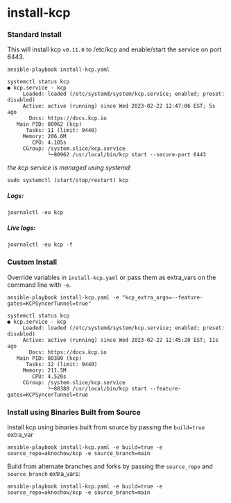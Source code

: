 # install-kcp

### Standard Install

This will install kcp `v0.11.0` to /etc/kcp and enable/start the service on port 6443.

`ansible-playbook install-kcp.yaml`
```
systemctl status kcp
● kcp.service - kcp
     Loaded: loaded (/etc/systemd/system/kcp.service; enabled; preset: disabled)
     Active: active (running) since Wed 2023-02-22 12:47:06 EST; 5s ago
       Docs: https://docs.kcp.io
   Main PID: 80962 (kcp)
      Tasks: 11 (limit: 9440)
     Memory: 206.6M
        CPU: 4.105s
     CGroup: /system.slice/kcp.service
             └─80962 /usr/local/bin/kcp start --secure-port 6443
```
_the kcp service is managed using systemd:_

`sudo systemctl (start/stop/restart) kcp`

##### Logs:
`journalctl -eu kcp`
##### Live logs:
`journalctl -eu kcp -f`


### Custom Install

Override variables in `install-kcp.yaml` or pass them as extra_vars on the command line with `-e`.

`ansible-playbook install-kcp.yaml -e "kcp_extra_args=--feature-gates=KCPSyncerTunnel=true"`
```
systemctl status kcp
● kcp.service - kcp
     Loaded: loaded (/etc/systemd/system/kcp.service; enabled; preset: disabled)
     Active: active (running) since Wed 2023-02-22 12:45:20 EST; 11s ago
       Docs: https://docs.kcp.io
   Main PID: 80380 (kcp)
      Tasks: 12 (limit: 9440)
     Memory: 211.5M
        CPU: 4.520s
     CGroup: /system.slice/kcp.service
             └─80380 /usr/local/bin/kcp start --feature-gates=KCPSyncerTunnel=true
```

### Install using Binaries Built from Source

Install kcp using binaries built from source by passing the `build=true` extra_var

`ansible-playbook install-kcp.yaml -e build=true -e source_repo=aknochow/kcp -e source_branch=main`

Build from alternate branches and forks by passing the `source_repo` and `source_branch` extra_vars:

`ansible-playbook install-kcp.yaml -e build=true -e source_repo=aknochow/kcp -e source_branch=main`

